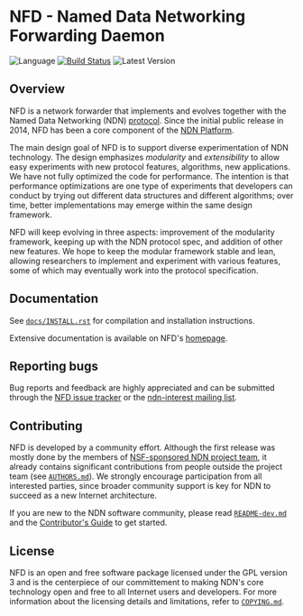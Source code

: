 # NFD - Named Data Networking Forwarding Daemon

![Language](https://img.shields.io/badge/C%2B%2B-14-blue.svg)
[![Build Status](https://travis-ci.org/named-data/NFD.svg?branch=master)](https://travis-ci.org/named-data/NFD)
![Latest Version](https://img.shields.io/github/tag/named-data/NFD.svg?color=darkkhaki&label=latest%20version)

## Overview

NFD is a network forwarder that implements and evolves together with the Named Data
Networking (NDN) [protocol](https://named-data.net/doc/NDN-packet-spec/current/).
Since the initial public release in 2014, NFD has been a core component of the
[NDN Platform](https://named-data.net/codebase/platform/).

The main design goal of NFD is to support diverse experimentation of NDN technology.  The
design emphasizes *modularity* and *extensibility* to allow easy experiments with new
protocol features, algorithms, new applications.  We have not fully optimized the code for
performance.  The intention is that performance optimizations are one type of experiments
that developers can conduct by trying out different data structures and different
algorithms; over time, better implementations may emerge within the same design framework.

NFD will keep evolving in three aspects: improvement of the modularity framework, keeping
up with the NDN protocol spec, and addition of other new features. We hope to keep the
modular framework stable and lean, allowing researchers to implement and experiment with
various features, some of which may eventually work into the protocol specification.

## Documentation

See [`docs/INSTALL.rst`](docs/INSTALL.rst) for compilation and installation instructions.

Extensive documentation is available on NFD's [homepage](https://named-data.net/doc/NFD/).

## Reporting bugs

Bug reports and feedback are highly appreciated and can be submitted through the
[NFD issue tracker](https://redmine.named-data.net/projects/nfd/issues) or the
[ndn-interest mailing list](http://www.lists.cs.ucla.edu/mailman/listinfo/ndn-interest).

## Contributing

NFD is developed by a community effort.  Although the first release was mostly done by the
members of [NSF-sponsored NDN project team](https://named-data.net/project/participants/),
it already contains significant contributions from people outside the project team (see
[`AUTHORS.md`](AUTHORS.md)).  We strongly encourage participation from all interested parties,
since broader community support is key for NDN to succeed as a new Internet architecture.

If you are new to the NDN software community, please read [`README-dev.md`](README-dev.md)
and the [Contributor's Guide](CONTRIBUTING.md) to get started.

## License

NFD is an open and free software package licensed under the GPL version 3 and is the
centerpiece of our committement to making NDN's core technology open and free to all
Internet users and developers.  For more information about the licensing details and
limitations, refer to [`COPYING.md`](COPYING.md).
